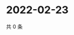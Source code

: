 # 2022-02-23

共 0 条

<!-- BEGIN WEIBO -->
<!-- 最后更新时间 Wed Feb 23 2022 15:13:38 GMT+0800 (China Standard Time) -->

<!-- END WEIBO -->
